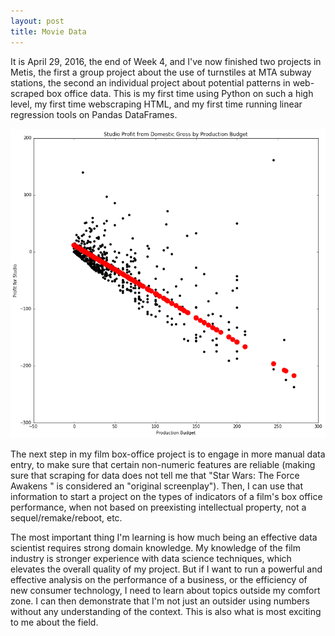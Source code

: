 ```yaml
---
layout: post
title: Movie Data
---
```


It is April 29, 2016, the end of Week 4, and I've now finished two projects in Metis, the first a group project about the use of turnstiles at MTA subway stations, the second an individual project about potential patterns in web-scraped box office data. This is my first time using Python on such a high level, my first time webscraping HTML, and my first time running linear regression tools on Pandas DataFrames.

![](/images/domestic_profit_linear_model.png)

The next step in my film box-office project is to engage in more manual data entry, to make sure that certain non-numeric features are reliable (making sure that scraping for data does not tell me that "Star Wars: The Force Awakens " is considered an "original screenplay"). Then, I can use that information to start a project on the types of indicators of a film's box office performance, when not based on preexisting intellectual property, not a sequel/remake/reboot, etc.

The most important thing I'm learning is how much being an effective data scientist requires strong domain knowledge. My knowledge of the film industry is stronger experience with data science techniques, which elevates the overall quality of my project. But if I want to run a powerful and effective analysis on the performance of a business, or the efficiency of new consumer technology, I need to learn about topics outside my comfort zone. I can then demonstrate that I'm not just an outsider using numbers without any understanding of the context. This is also what is most exciting to me about the field.
